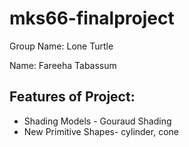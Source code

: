 # mks66-finalproject

Group Name: Lone Turtle

Name: Fareeha Tabassum

## Features of Project:
* Shading Models - Gouraud Shading
* New Primitive Shapes- cylinder, cone
